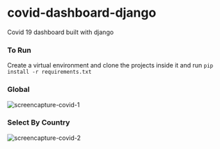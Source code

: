 # covid-dashboard-django
Covid 19 dashboard built with django

### To Run
Create a virtual environment and clone the projects inside it and run `pip install -r requirements.txt`


### Global
![screencapture-covid-1](https://user-images.githubusercontent.com/8708477/98536998-af38ad80-2299-11eb-8d63-a9e805ec7236.png)


### Select By Country
![screencapture-covid-2](https://user-images.githubusercontent.com/8708477/98537009-b19b0780-2299-11eb-8431-e3aec8e028a6.png)
